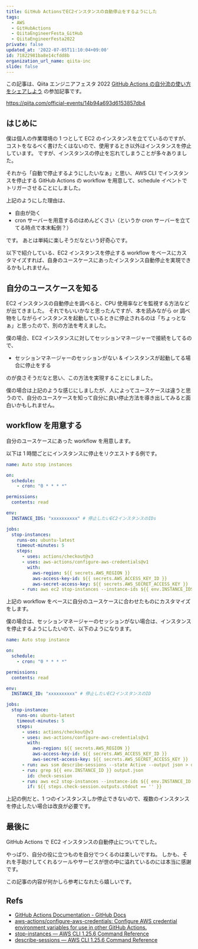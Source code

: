 ```yaml
---
title: GitHub ActionsでEC2インスタンスの自動停止をするようにした
tags:
  - AWS
  - GitHubActions
  - QiitaEngineerFesta_GitHub
  - QiitaEngineerFesta2022
private: false
updated_at: '2022-07-05T11:10:04+09:00'
id: 71822981ba8e14cfdd8b
organization_url_name: qiita-inc
slide: false
---
```

この記事は、Qiita エンジニアフェスタ 2022 [GitHub Actions の自分流の使い方をシェアしよう](https://qiita.com/official-events/14b94a693d6153857db4) の参加記事です。

https://qiita.com/official-events/14b94a693d6153857db4

## はじめに

僕は個人の作業環境の 1 つとして EC2 のインスタンスを立てているのですが、コストをなるべく書けたくはないので、使用するとき以外はインスタンスを停止しています。
ですが、インスタンスの停止を忘れてしまうことが多々ありました。

それから「自動で停止するようにしたいなぁ」と思い、AWS CLI でインスタンスを停止する GitHub Actions の workflow を用意して、schedule イベントでトリガーさせることにしました。

上記のようにした理由は、

- 自由が効く
- cron サーバーを用意するのはめんどくさい（というか cron サーバーを立ててる時点で本末転倒？）

です。
あとは単純に楽しそうだなという好奇心です。

以下で紹介している、EC2 インスタンスを停止する workflow をベースにカスタマイズすれば、自身のユースケースにあったインスタンス自動停止を実現できるかもしれません。

## 自分のユースケースを知る

EC2 インスタンスの自動停止を調べると、CPU 使用率などを監視する方法などが出てきました。
それでもいいかなと思ったんですが、本を読みながら or 調べ物をしながらインスタンスを起動しているときに停止されるのは「ちょっとなぁ」と思ったので、別の方法を考えました。

僕の場合、EC2 インスタンスに対してセッションマネージャーで接続をしてるので、

- セッションマネージャーのセッションがない & インスタンスが起動してる場合に停止をする

のが良さそうだなと思い、この方法を実現することにしました。

僕の場合は上記のような感じにしましたが、人によってユースケースは違うと思うので、自分のユースケースを知って自分に良い停止方法を導き出してみると面白いかもしれません。

## workflow を用意する

自分のユースケースにあった workflow を用意します。

以下は 1 時間ごとにインスタンスに停止をリクエストする例です。

```yaml:auto-stop-instances.yml
name: Auto stop instances

on:
  schedule:
    - cron: "0 * * * *"

permissions:
  contents: read

env:
  INSTANCE_IDS: "xxxxxxxxxx" # 停止したいEC2インスタンスのIDs

jobs:
  stop-instances:
    runs-on: ubuntu-latest
    timeout-minutes: 5
    steps:
      - uses: actions/checkout@v3
      - uses: aws-actions/configure-aws-credentials@v1
        with:
          aws-region: ${{ secrets.AWS_REGION }}
          aws-access-key-id: ${{ secrets.AWS_ACCESS_KEY_ID }}
          aws-secret-access-key: ${{ secrets.AWS_SECRET_ACCESS_KEY }}
      - run: aws ec2 stop-instances --instance-ids ${{ env.INSTANCE_IDS }}
```

上記の workflow をベースに自分のユースケースに合わせたものにカスタマイズをします。

僕の場合は、セッションマネージャーのセッションがない場合は、インスタンスを停止するようにしたいので、以下のようになります。

```yaml:auto-stop-instance.yml
name: Auto stop instance

on:
  schedule:
    - cron: "0 * * * *"

permissions:
  contents: read

env:
  INSTANCE_ID: "xxxxxxxxxx" # 停止したいEC2インスタンスのID

jobs:
  stop-instance:
    runs-on: ubuntu-latest
    timeout-minutes: 5
    steps:
      - uses: actions/checkout@v3
      - uses: aws-actions/configure-aws-credentials@v1
        with:
          aws-region: ${{ secrets.AWS_REGION }}
          aws-access-key-id: ${{ secrets.AWS_ACCESS_KEY_ID }}
          aws-secret-access-key: ${{ secrets.AWS_SECRET_ACCESS_KEY }}
      - run: aws ssm describe-sessions --state Active --output json > output.json
      - run: grep ${{ env.INSTANCE_ID }} output.json
        id: check-session
      - run: aws ec2 stop-instances --instance-ids ${{ env.INSTANCE_ID }}
        if: ${{ steps.check-session.outputs.stdout == '' }}
```

上記の例だと、1 つのインスタンスしか停止できないので、複数のインスタンスを停止したい場合は改良が必要です。

## 最後に

GitHub Actions で EC2 インスタンスの自動停止についてでした。

やっぱり、自分の役に立つものを自分でつくるのは楽しいですね。
しかも、それを手助けしてくれるツールやサービスが世の中に溢れているのには本当に感謝です。

この記事の内容が何かしら参考になれたら嬉しいです。

## Refs

- [GitHub Actions Documentation - GitHub Docs](https://docs.github.com/en/actions)
- [aws-actions/configure-aws-credentials: Configure AWS credential environment variables for use in other GitHub Actions.](https://github.com/aws-actions/configure-aws-credentials)
- [stop-instances — AWS CLI 1.25.6 Command Reference](https://docs.aws.amazon.com/cli/latest/reference/ec2/stop-instances.html)
- [describe-sessions — AWS CLI 1.25.6 Command Reference](https://docs.aws.amazon.com/cli/latest/reference/ssm/describe-sessions.html)
